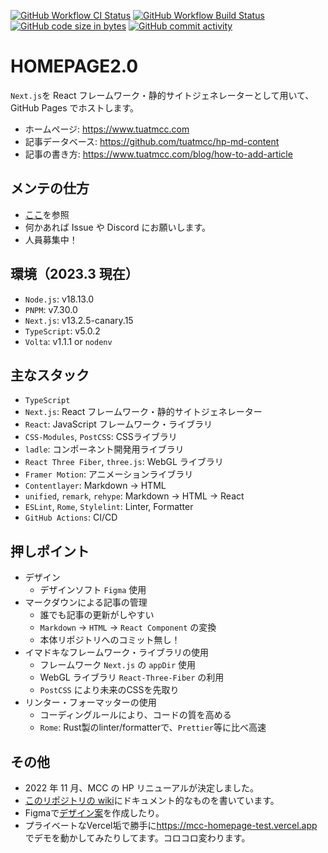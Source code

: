 [![GitHub Workflow CI Status](https://img.shields.io/github/actions/workflow/status/tuatmcc/homepage2.0/ci.yml?label=ci&style=flat-square)](https://github.com/tuatmcc/homepage2.0/actions/workflows/ci.yml)
[![GitHub Workflow Build Status](https://img.shields.io/github/actions/workflow/status/tuatmcc/homepage2.0/nextjs.yml?&style=flat-square)](https://github.com/tuatmcc/homepage2.0/actions/workflows/nextjs.yml)
[![GitHub code size in bytes](https://img.shields.io/github/languages/code-size/tuatmcc/homepage2.0?style=flat-square)](https://github.com/tuatmcc/homepage2.0)
[![GitHub commit activity](https://img.shields.io/github/commit-activity/m/tuatmcc/homepage2.0?style=flat-square)](https://github.com/tuatmcc/homepage2.0/commits)

# HOMEPAGE2.0

`Next.js`を React フレームワーク・静的サイトジェネレーターとして用いて、GitHub Pages でホストします。

- ホームページ: <https://www.tuatmcc.com>
- 記事データベース: <https://github.com/tuatmcc/hp-md-content>
- 記事の書き方: <https://www.tuatmcc.com/blog/how-to-add-article>

## メンテの仕方

- [ここ](https:www.tuatmcc.com/homepage-development)を参照
- 何かあれば Issue や Discord にお願いします。
- 人員募集中！

## 環境（2023.3 現在）

- `Node.js`: v18.13.0
- `PNPM`: v7.30.0
- `Next.js`: v13.2.5-canary.15
- `TypeScript`: v5.0.2
- `Volta`: v1.1.1 or `nodenv`

## 主なスタック

- `TypeScript`
- `Next.js`: React フレームワーク・静的サイトジェネレーター
- `React`: JavaScript フレームワーク・ライブラリ
- `CSS-Modules`, `PostCSS`: CSSライブラリ
- `ladle`: コンポーネント開発用ライブラリ 
- `React Three Fiber`, `three.js`: WebGL ライブラリ
- `Framer Motion`: アニメーションライブラリ
- `Contentlayer`: Markdown -> HTML
- `unified`, `remark`, `rehype`: Markdown -> HTML -> React
- `ESLint`, `Rome`, `Stylelint`: Linter, Formatter
- `GitHub Actions`: CI/CD

## 押しポイント

- デザイン
  - デザインソフト `Figma` 使用
- マークダウンによる記事の管理
  - 誰でも記事の更新がしやすい
  - `Markdown` → `HTML` → `React Component` の変換
  - 本体リポジトリへのコミット無し！
- イマドキなフレームワーク・ライブラリの使用
  - フレームワーク `Next.js` の `appDir` 使用
  - WebGL ライブラリ `React-Three-Fiber` の利用
  - `PostCSS` により未来のCSSを先取り
- リンター・フォーマッターの使用
  - コーディングルールにより、コードの質を高める
  - `Rome`: Rust製のlinter/formatterで、`Prettier`等に比べ高速

## その他

- 2022 年 11 月、MCC の HP リニューアルが決定しました。
- [このリポジトリの wiki](https://github.com/tuatmcc/homepage2.0/wiki)にドキュメント的なものを書いています。
- Figmaで[デザイン案](https://www.figma.com/file/XTfW4NDafbsoMBCu5lNGkr/MCC-HOME-PAGE?node-id=0%3A1&t=F2uR5Q5TRy6jUzh3-1)を作成したり。
- プライベートなVercel垢で勝手に<https://mcc-homepage-test.vercel.app>でデモを動かしてみたりしてます。コロコロ変わります。
